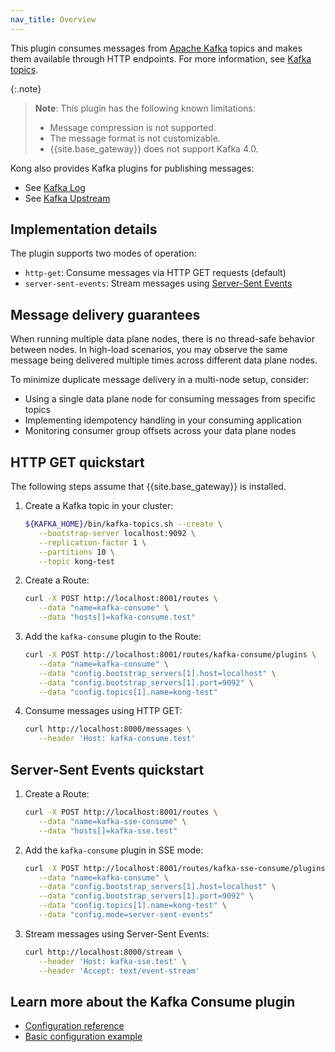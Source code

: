 ```yaml
---
nav_title: Overview
---
```


This plugin consumes messages from [Apache Kafka](https://kafka.apache.org/) topics and makes them available through HTTP endpoints.
For more information, see [Kafka topics](https://kafka.apache.org/documentation/#intro_concepts_and_terms).

{:.note}
> **Note**: This plugin has the following known limitations:
> * Message compression is not supported.
> * The message format is not customizable.
> * {{site.base_gateway}} does not support Kafka 4.0.

Kong also provides Kafka plugins for publishing messages:
* See [Kafka Log](/hub/kong-inc/kafka-log/)
* See [Kafka Upstream](/hub/kong-inc/kafka-upstream/)

## Implementation details

The plugin supports two modes of operation:
* `http-get`: Consume messages via HTTP GET requests (default)
* `server-sent-events`: Stream messages using [Server-Sent Events](https://developer.mozilla.org/en-US/docs/Web/API/Server-sent_events)

## Message delivery guarantees

When running multiple data plane nodes, there is no thread-safe behavior between nodes. In high-load scenarios, you may observe the same message being delivered multiple times across different data plane nodes.

To minimize duplicate message delivery in a multi-node setup, consider:
* Using a single data plane node for consuming messages from specific topics
* Implementing idempotency handling in your consuming application
* Monitoring consumer group offsets across your data plane nodes

## HTTP GET quickstart

The following steps assume that {{site.base_gateway}} is installed.

1. Create a Kafka topic in your cluster:

   ```bash
   ${KAFKA_HOME}/bin/kafka-topics.sh --create \
      --bootstrap-server localhost:9092 \
      --replication-factor 1 \
      --partitions 10 \
      --topic kong-test
   ```

2. Create a Route:

   ```bash
   curl -X POST http://localhost:8001/routes \
      --data "name=kafka-consume" \
      --data "hosts[]=kafka-consume.test"
   ```

3. Add the `kafka-consume` plugin to the Route:

   ```bash
   curl -X POST http://localhost:8001/routes/kafka-consume/plugins \
      --data "name=kafka-consume" \
      --data "config.bootstrap_servers[1].host=localhost" \
      --data "config.bootstrap_servers[1].port=9092" \
      --data "config.topics[1].name=kong-test"
   ```

4. Consume messages using HTTP GET:

   ```bash
   curl http://localhost:8000/messages \
      --header 'Host: kafka-consume.test'
   ```

## Server-Sent Events quickstart

1. Create a Route:

   ```bash
   curl -X POST http://localhost:8001/routes \
      --data "name=kafka-sse-consume" \
      --data "hosts[]=kafka-sse.test"
   ```

2. Add the `kafka-consume` plugin in SSE mode:
   ```bash
   curl -X POST http://localhost:8001/routes/kafka-sse-consume/plugins \
      --data "name=kafka-consume" \
      --data "config.bootstrap_servers[1].host=localhost" \
      --data "config.bootstrap_servers[1].port=9092" \
      --data "config.topics[1].name=kong-test" \
      --data "config.mode=server-sent-events"
   ```

3. Stream messages using Server-Sent Events:

   ```bash
   curl http://localhost:8000/stream \
      --header 'Host: kafka-sse.test' \
      --header 'Accept: text/event-stream'
   ```

## Learn more about the Kafka Consume plugin

* [Configuration reference](/hub/kong-inc/kafka-consume/configuration/)
* [Basic configuration example](/hub/kong-inc/kafka-consume/how-to/basic-example/)
